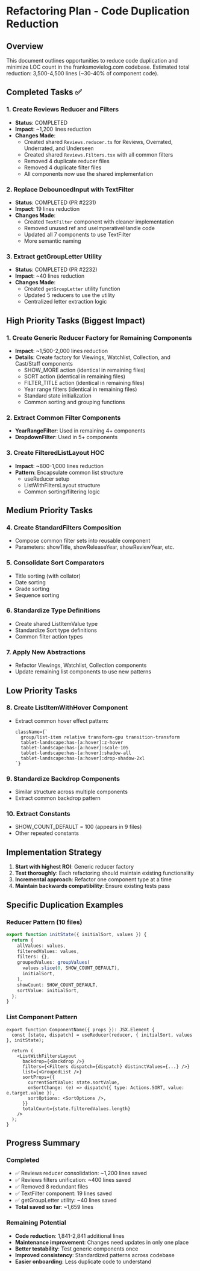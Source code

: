# Refactoring Plan - Code Duplication Reduction

## Overview

This document outlines opportunities to reduce code duplication and minimize LOC count in the franksmovielog.com codebase. Estimated total reduction: 3,500-4,500 lines (~30-40% of component code).

## Completed Tasks ✅

### 1. Create Reviews Reducer and Filters

- **Status**: COMPLETED
- **Impact**: ~1,200 lines reduction
- **Changes Made**:
  - Created shared `Reviews.reducer.ts` for Reviews, Overrated, Underrated, and Underseen
  - Created shared `Reviews.Filters.tsx` with all common filters
  - Removed 4 duplicate reducer files
  - Removed 4 duplicate filter files
  - All components now use the shared implementation

### 2. Replace DebouncedInput with TextFilter

- **Status**: COMPLETED (PR #2231)
- **Impact**: 19 lines reduction
- **Changes Made**:
  - Created `TextFilter` component with cleaner implementation
  - Removed unused ref and useImperativeHandle code
  - Updated all 7 components to use TextFilter
  - More semantic naming

### 3. Extract getGroupLetter Utility

- **Status**: COMPLETED (PR #2232)
- **Impact**: ~40 lines reduction
- **Changes Made**:
  - Created `getGroupLetter` utility function
  - Updated 5 reducers to use the utility
  - Centralized letter extraction logic

## High Priority Tasks (Biggest Impact)

### 1. Create Generic Reducer Factory for Remaining Components

- **Impact**: ~1,500-2,000 lines reduction
- **Details**: Create factory for Viewings, Watchlist, Collection, and Cast/Staff components
  - SHOW_MORE action (identical in remaining files)
  - SORT action (identical in remaining files)
  - FILTER_TITLE action (identical in remaining files)
  - Year range filters (identical in remaining files)
  - Standard state initialization
  - Common sorting and grouping functions

### 2. Extract Common Filter Components

- **YearRangeFilter**: Used in remaining 4+ components
- **DropdownFilter**: Used in 5+ components

### 3. Create FilteredListLayout HOC

- **Impact**: ~800-1,000 lines reduction
- **Pattern**: Encapsulate common list structure
  - useReducer setup
  - ListWithFiltersLayout structure
  - Common sorting/filtering logic

## Medium Priority Tasks

### 4. Create StandardFilters Composition

- Compose common filter sets into reusable component
- Parameters: showTitle, showReleaseYear, showReviewYear, etc.

### 5. Consolidate Sort Comparators

- Title sorting (with collator)
- Date sorting
- Grade sorting
- Sequence sorting

### 6. Standardize Type Definitions

- Create shared ListItemValue type
- Standardize Sort type definitions
- Common filter action types

### 7. Apply New Abstractions

- Refactor Viewings, Watchlist, Collection components
- Update remaining list components to use new patterns

## Low Priority Tasks

### 8. Create ListItemWithHover Component

- Extract common hover effect pattern:
  ```tsx
  className={`
    group/list-item relative transform-gpu transition-transform
    tablet-landscape:has-[a:hover]:z-hover
    tablet-landscape:has-[a:hover]:scale-105
    tablet-landscape:has-[a:hover]:shadow-all
    tablet-landscape:has-[a:hover]:drop-shadow-2xl
  `}
  ```

### 9. Standardize Backdrop Components

- Similar structure across multiple components
- Extract common backdrop pattern

### 10. Extract Constants

- SHOW_COUNT_DEFAULT = 100 (appears in 9 files)
- Other repeated constants

## Implementation Strategy

1. **Start with highest ROI**: Generic reducer factory
2. **Test thoroughly**: Each refactoring should maintain existing functionality
3. **Incremental approach**: Refactor one component type at a time
4. **Maintain backwards compatibility**: Ensure existing tests pass

## Specific Duplication Examples

### Reducer Pattern (10 files)

```typescript
export function initState({ initialSort, values }) {
  return {
    allValues: values,
    filteredValues: values,
    filters: {},
    groupedValues: groupValues(
      values.slice(0, SHOW_COUNT_DEFAULT),
      initialSort,
    ),
    showCount: SHOW_COUNT_DEFAULT,
    sortValue: initialSort,
  };
}
```

### List Component Pattern

```tsx
export function ComponentName({ props }): JSX.Element {
  const [state, dispatch] = useReducer(reducer, { initialSort, values }, initState);

  return (
    <ListWithFiltersLayout
      backdrop={<Backdrop />}
      filters={<Filters dispatch={dispatch} distinctValues={...} />}
      list={<GroupedList />}
      sortProps={{
        currentSortValue: state.sortValue,
        onSortChange: (e) => dispatch({ type: Actions.SORT, value: e.target.value }),
        sortOptions: <SortOptions />,
      }}
      totalCount={state.filteredValues.length}
    />
  );
}
```

## Progress Summary

### Completed

- ✅ Reviews reducer consolidation: ~1,200 lines saved
- ✅ Reviews filters unification: ~400 lines saved
- ✅ Removed 8 redundant files
- ✅ TextFilter component: 19 lines saved
- ✅ getGroupLetter utility: ~40 lines saved
- **Total saved so far**: ~1,659 lines

### Remaining Potential

- **Code reduction**: 1,841-2,841 additional lines
- **Maintenance improvement**: Changes need updates in only one place
- **Better testability**: Test generic components once
- **Improved consistency**: Standardized patterns across codebase
- **Easier onboarding**: Less duplicate code to understand
